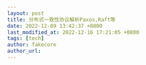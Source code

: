 ```yaml
---
layout: post
title: 分布式一致性协议解析Paxos,Raft等
date: 2022-12-09 13:42:37 +0800
last_modified_at: 2022-12-16 17:21:05 +0800
tags: [tech]
author: fakecore
author_url:
---
```

